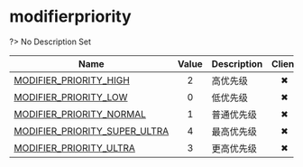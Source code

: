 # modifierpriority
?> No Description Set

Name|Value|Description|Client
--|:--:|--|:--:
[MODIFIER_PRIORITY_HIGH](Constants/modifierpriority/MODIFIER_PRIORITY_HIGH)|2|高优先级|✖
[MODIFIER_PRIORITY_LOW](Constants/modifierpriority/MODIFIER_PRIORITY_LOW)|0|低优先级|✖
[MODIFIER_PRIORITY_NORMAL](Constants/modifierpriority/MODIFIER_PRIORITY_NORMAL)|1|普通优先级|✖
[MODIFIER_PRIORITY_SUPER_ULTRA](Constants/modifierpriority/MODIFIER_PRIORITY_SUPER_ULTRA)|4|最高优先级|✖
[MODIFIER_PRIORITY_ULTRA](Constants/modifierpriority/MODIFIER_PRIORITY_ULTRA)|3|更高优先级|✖
